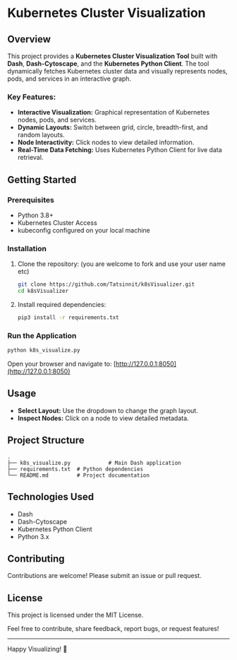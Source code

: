 # Kubernetes Cluster Visualization

## Overview

This project provides a **Kubernetes Cluster Visualization Tool** built with **Dash**, **Dash-Cytoscape**, and the **Kubernetes Python Client**. The tool dynamically fetches Kubernetes cluster data and visually represents nodes, pods, and services in an interactive graph.

### Key Features:
- **Interactive Visualization:** Graphical representation of Kubernetes nodes, pods, and services.
- **Dynamic Layouts:** Switch between grid, circle, breadth-first, and random layouts.
- **Node Interactivity:** Click nodes to view detailed information.
- **Real-Time Data Fetching:** Uses Kubernetes Python Client for live data retrieval.

## Getting Started

### Prerequisites
- Python 3.8+
- Kubernetes Cluster Access
- kubeconfig configured on your local machine

### Installation

1. Clone the repository: (you are welcome to fork and use your user name etc)
   ```bash
   git clone https://github.com/Tatsinnit/k8sVisualizer.git
   cd k8sVisualizer
   ```
2. Install required dependencies:

   ```bash
   pip3 install -r requirements.txt
   ```

### Run the Application
```bash
python k8s_visualize.py
```

Open your browser and navigate to: [http://127.0.0.1:8050](http://127.0.0.1:8050)

## Usage
- **Select Layout:** Use the dropdown to change the graph layout.
- **Inspect Nodes:** Click on a node to view detailed metadata.

## Project Structure
```
.
├── k8s_visualize.py            # Main Dash application
├── requirements.txt  # Python dependencies
└── README.md         # Project documentation
```

## Technologies Used
- Dash
- Dash-Cytoscape
- Kubernetes Python Client
- Python 3.x

## Contributing
Contributions are welcome! Please submit an issue or pull request.

## License
This project is licensed under the MIT License.


Feel free to contribute, share feedback, report bugs, or request features!

---

Happy Visualizing! 🚀

